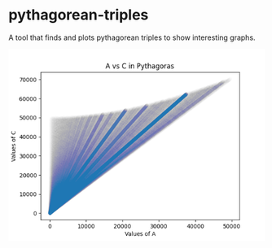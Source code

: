 # pythagorean-triples

A tool that finds and plots pythagorean triples to show interesting graphs.

![Graph of triples](output.png)
